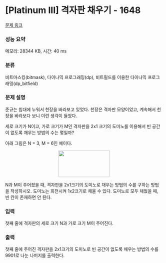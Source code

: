 # [Platinum III] 격자판 채우기 - 1648 

[문제 링크](https://www.acmicpc.net/problem/1648) 

### 성능 요약

메모리: 28344 KB, 시간: 40 ms

### 분류

비트마스킹(bitmask), 다이나믹 프로그래밍(dp), 비트필드를 이용한 다이나믹 프로그래밍(dp_bitfield)

### 문제 설명

<p>준규는 침대에 누워서 천장을 바라보고 있었다. 천장은 격자판 모양이었고, 계속해서 천장을 바라보다 보니 이런 생각이 들었다.</p>

<p>세로 크기가 N이고, 가로 크기가 M인 격자판을 2x1 크기의 도미노를 이용해서 빈 공간이 없도록 채우는 방법의 수는 몇일까?</p>

<p>아래 그림은 N = 3, M = 6인 예이다.</p>

<p style="text-align: center;"><img alt="" src="https://www.acmicpc.net/JudgeOnline/upload/201005/dom.PNG" style="height:85px; width:164px"></p>

<p>N과 M이 주어졌을 때, 격자판을 2x1크기의 도미노로 채우는 방법의 수를 구하는 방법을 작성하시오. 도미노는 회전시켜 1x2크기로 채울 수 있다. 도미노로 모두 채웠을 때, 빈 칸이 존재하면 안 된다.</p>

### 입력 

 <p>첫째 줄에 격자판의 세로 크기 N과 가로 크기 M이 주어진다.</p>

### 출력 

 <p>첫째 줄에 주어진 격자판을 2x1크기의 도미노로 빈 공간이 없도록 채우는 방법의 수를 9901로 나눈 나머지를 출력한다.</p>

